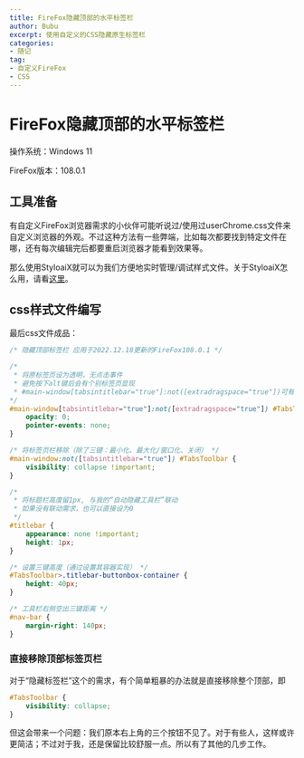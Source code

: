 ```yaml
---
title: FireFox隐藏顶部的水平标签栏
author: Bubu
excerpt: 使用自定义的CSS隐藏原生标签栏
categories: 
- 随记
tag: 
- 自定义FireFox
- CSS
---
```


# FireFox隐藏顶部的水平标签栏

操作系统：Windows 11

FireFox版本：108.0.1

## 工具准备

有自定义FireFox浏览器需求的小伙伴可能听说过/使用过userChrome.css文件来自定义浏览器的外观。不过这种方法有一些弊端，比如每次都要找到特定文件在哪，还有每次编辑完后都要重启浏览器才能看到效果等。

那么使用StyloaiX就可以为我们方便地实时管理/调试样式文件。关于StyloaiX怎么用，请看[这里](https://icloudnative.io/posts/customize-firefox/#自定义用户脚本)。

## css样式文件编写

最后css文件成品：

```css
/* 隐藏顶部标签栏 应用于2022.12.18更新的FireFox108.0.1 */

/* 
 * 将原标签页设为透明，无点击事件
 * 避免按下alt键后会有个别标签页显现
 * #main-window[tabsintitlebar="true"]:not([extradragspace="true"])可有可无
*/
#main-window[tabsintitlebar="true"]:not([extradragspace="true"]) #TabsToolbar>.toolbar-items {
    opacity: 0;
    pointer-events: none;
}

/* 将标签页栏移除（除了三键：最小化、最大化/窗口化、关闭） */
#main-window:not([tabsintitlebar="true"]) #TabsToolbar {
    visibility: collapse !important;
}

/* 
 * 将标题栏高度留1px, 与我的“自动隐藏工具栏”联动
 * 如果没有联动需求，也可以直接设为0
 */
#titlebar {
    appearance: none !important;
    height: 1px;
}

/* 设置三键高度（通过设置其容器实现） */
#TabsToolbar>.titlebar-buttonbox-container {
    height: 40px;
}

/* 工具栏右侧空出三键距离 */
#nav-bar {
    margin-right: 140px;
}
```

### 直接移除顶部标签页栏

对于“隐藏标签栏”这个的需求，有个简单粗暴的办法就是直接移除整个顶部，即

```css
#TabsToolbar {
    visibility: collapse;
}
```

但这会带来一个问题：我们原本右上角的三个按钮不见了。对于有些人，这样或许更简洁；不过对于我，还是保留比较舒服一点。所以有了其他的几步工作。



